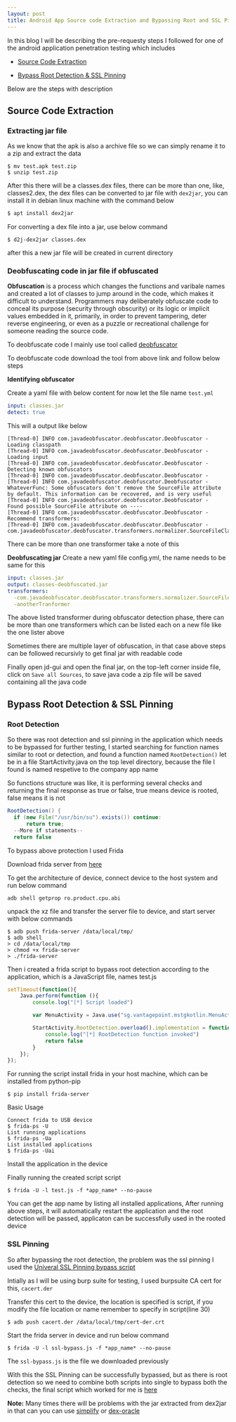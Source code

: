 ```yaml
---
layout: post
title: Android App Source code Extraction and Bypassing Root and SSL Pinning checks
---
```


In this blog I will be describing the pre-requesty steps I followed for one of the android application penetration testing<!--more--> which includes
 
 * [Source Code Extraction](https://github.com/vj0shii/vj0shii.github.io/blob/master/_posts/2020-6-29-android-app-testing-initial-steps.md#source-code-extraction)
 
 * [Bypass Root Detection & SSL Pinning](https://github.com/vj0shii/vj0shii.github.io/blob/master/_posts/2020-6-29-android-app-testing-initial-steps.md#bypass-root-detection--ssl-pinning)
 
 Below are the steps with description
 
 ## Source Code Extraction
 
 ### Extracting jar file
 
 As we know that the apk is also a archive file so we can simply rename it to a zip and extract the data
 
 ```
 $ mv test.apk test.zip
 $ unzip test.zip
 ```
 
 After this there will be a classes.dex files, there can be more than one, like, classes2.dex, the dex files can be converted to jar file with `dex2jar`, you can install it in debian linux machine with the command below
 
 ```bash
 $ apt install dex2jar
 ```
 
 For converting a dex file into a jar, use below command
 
 ```
 $ d2j-dex2jar classes.dex
 ```
 
 after this a new jar file will be created in current directory
 
 ### Deobfuscating code in jar file if obfuscated
 
**Obfuscation** is a process which changes the functions and varibale names and created a lot of classes to jump around in the code, which makes it difficult to understand. Programmers may deliberately obfuscate code to conceal its purpose (security through obscurity) or its logic or implicit values embedded in it, primarily, in order to prevent tampering, deter reverse engineering, or even as a puzzle or recreational challenge for someone reading the source code.

To deobfuscate code I mainly use tool called [deobfuscator](https://github.com/java-deobfuscator/deobfuscator/releases/download/1.0/deobfuscator.jar)

To deobfuscate code download the tool from above link and follow below steps

**Identifying obfuscator**

Create a yaml file with below content for now let the file name `test.yml`

```yaml
input: classes.jar
detect: true
```

This will a output like below

```
[Thread-0] INFO com.javadeobfuscator.deobfuscator.Deobfuscator - Loading classpath
[Thread-0] INFO com.javadeobfuscator.deobfuscator.Deobfuscator - Loading input
[Thread-0] INFO com.javadeobfuscator.deobfuscator.Deobfuscator - Detecting known obfuscators
[Thread-0] INFO com.javadeobfuscator.deobfuscator.Deobfuscator - 
[Thread-0] INFO com.javadeobfuscator.deobfuscator.Deobfuscator - WhateverFunc: Some obfuscators don't remove the SourceFile attribute by default. This information can be recovered, and is very useful
[Thread-0] INFO com.javadeobfuscator.deobfuscator.Deobfuscator - 	Found possible SourceFile attribute on ----
[Thread-0] INFO com.javadeobfuscator.deobfuscator.Deobfuscator - Recommend transformers:
[Thread-0] INFO com.javadeobfuscator.deobfuscator.Deobfuscator - 	com.javadeobfuscator.deobfuscator.transformers.normalizer.SourceFileClassNormalizer
```

There can be more than one transformer take a note of this

**Deobfuscating jar**
Create a new yaml file config.yml, the name needs to be same for this

```yaml
input: classes.jar
output: classes-deobfuscated.jar
transformers:
  -com.javadeobfuscator.deobfuscator.transformers.normalizer.SourceFileClassNormalizer
  -anotherTranformer
```

The above listed transformer during obfuscator detection phase, there can be more than one transformers which can be listed each on a new file like the one lister above

Sometimes there are multiple layer of obfuscation, in that case above steps can be followed recursivly to get final jar with readable code

Finally open jd-gui and open the final jar, on the top-left corner inside file, click on `Save all Sources`, to save java code a zip file will be saved containing all the java code

## Bypass Root Detection & SSL Pinning

### Root Detection
So there was root detection and ssl pinning in the application which needs to be bypassed for further testing, I started searching for function names similar to root or detection, and found a function named `RootDetection()` let be in a file StartActivity.java on the top level directory, because the file I found is named respetive to the company app name

So functions structure was like, it is performing several checks and returning the final response as true or false, true means device is rooted, false means it is not

```java
RootDetection() {
  if (new File("/usr/bin/su").exists()) continue:
      return true;
  --More if statements--
  return false
```

To bypass above protection I used Frida

Download frida server from [here](https://github.com/frida/frida/releases/)

To get the architecture of device, connect device to the host system and run below command

```
adb shell getprop ro.product.cpu.abi
```

unpack the xz file and transfer the server file to device, and start server with below commands

```
$ adb push frida-server /data/local/tmp/
$ adb shell
> cd /data/local/tmp
> chmod +x frida-server
> ./frida-server
```

Then i created a frida script to bypass root detection according to the application, which is a JavaScript file, names test.js

```javascript
setTimeout(function(){
	Java.perform(function (){
		console.log("[*] Script loaded")

		var MenuActivity = Java.use("sg.vantagepoint.mstgkotlin.MenuActivity")

		StartActivity.RootDetection.overload().implementation = function() {
			console.log("[*] RootDetection function invoked")
			return false
		}
	});
});
```

For running the script install frida in your host machine, which can be installed from python-pip

```
$ pip install frida-server
```

Basic Usage

```
Connect frida to USB device
$ frida-ps -U
List running applications
$ frida-ps -Ua
List installed applications
$ frida-ps -Uai
```

Install the application in the device

Finally running the created script script

```
$ frida -U -l test.js -f *app_name* --no-pause 
```

You can get the app name by listing all installed applications, After running above steps, it will automatically restart the application and the root detection will be passed, applicaton can be successfully used in the rooted device

### SSL Pinning

So after bypassing the root detection, the problem was the ssl pinning I used the [Univeral SSL Pinning bypass script](https://codeshare.frida.re/@pcipolloni/universal-android-ssl-pinning-bypass-with-frida/)

Intially as I will be using burp suite for testing, I used burpsuite CA cert for this, `cacert.der`

Transfer this cert to the device, the location is specified is script, if you modify the file location or name remember to specify in script(line 30)

```
$ adb push cacert.der /data/local/tmp/cert-der.crt
```

Start the frida server in device and run below command

```
$ frida -U -l ssl-bypass.js -f *app_name* --no-pause 
```

The `ssl-bypass.js` is the file we downloaded previously

With this the SSL Pinning can be successfully bypassed, but as there is root detection so we need to combine both scripts into single to bypass both the checks, the final script which worked for me is [here](https://gist.github.com/vj0shii/1572f568e883e2fbfcb172e4f4bdf892)



**Note:** Many times there will be problems with the jar extracted from dex2jar in that can you can use [simplify](https://github.com/CalebFenton/simplify) or [dex-oracle](https://github.com/CalebFenton/dex-oracle)
